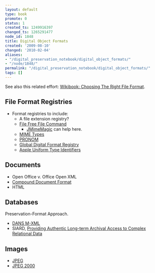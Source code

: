 ```yaml
---
layout: default
type: book
promote: 0
status: 1
created_ts: 1249916397
changed_ts: 1265291477
node_id: 1848
title: Digital Object Formats
created: '2009-08-10'
changed: '2010-02-04'
aliases:
- "/digital_preservation_notebook/digital_object_formats/"
- "/node/1848/"
permalink: "/digital_preservation_notebook/digital_object_formats/"
tags: []
---
```

See also this related effort:
[Wikibook: Choosing The Right File Format](http://en.wikibooks.org/wiki/Choosing_The_Right_File_Format).

## File Format Registries

- Format registries to include:
  - A file extension registry?
  - [File Free File Command](http://www.darwinsys.com/file/)
     - [JMimeMagic](http://sourceforge.net/projects/jmimemagic/) can help here.
  - [MIME Types](http://www.iana.org/assignments/media-types/)
  - [PRONOM](http://www.nationalarchives.gov.uk/pronom/)
  - [Global Digital Format Registry](http://hul.harvard.edu/gdfr/)
  -  [Apple Uniform Type Identifiers](http://developer.apple.com/documentation/Carbon/Conceptual/understanding_utis/utilist/chapter_4_section_1.html#//apple_ref/doc/uid/TP40001319-CH205-CHDIJFGJ)


## Documents

- Open Office v. Office Open XML
- [Compound Document Format](http://www.w3.org/TR/WICD/)
- HTML

## Databases

Preservation-Format Approach.

- [DANS M-XML](http://mixed.dans.knaw.nl/node/114)
- SIARD,
    [Providing Authentic Long-term Archival Access to Complex Relational Data](http://arxiv.org/abs/cs/0408054)

## Images

* [JPEG](http://delicious.com/beardedstoat/jpeg)
* [JPEG 2000](http://delicious.com/beardedstoat/jpeg2000)


